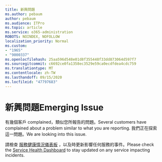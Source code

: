 ```yaml
---
title: 新興問題
ms.author: pebaum
author: pebaum
ms.audience: ITPro
ms.topic: article
ms.service: o365-administration
ROBOTS: NOINDEX, NOFOLLOW
localization_priority: Normal
ms.custom:
- "1965"
- "9000337"
ms.openlocfilehash: 25aa596d548e01d8f355448f33dd873064d597f7
ms.sourcegitcommit: c6692ce0fa1358ec3529e59ca0ecdfdea4cdc759
ms.translationtype: MT
ms.contentlocale: zh-TW
ms.lasthandoff: 09/15/2020
ms.locfileid: "47797683"
---
```

# <a name="emerging-issue"></a><span data-ttu-id="864ca-102">新興問題</span><span class="sxs-lookup"><span data-stu-id="864ca-102">Emerging Issue</span></span>

<span data-ttu-id="864ca-103">有幾個客戶 complained，類似您所報告的問題。</span><span class="sxs-lookup"><span data-stu-id="864ca-103">Several customers have complained about a problem similar to what you are reporting.</span></span> <span data-ttu-id="864ca-104">我們正在探索這一問題。</span><span class="sxs-lookup"><span data-stu-id="864ca-104">We are looking into this issue.</span></span>

<span data-ttu-id="864ca-105">請檢查 [服務健康情況儀表板](https://admin.microsoft.com/adminportal/home#/servicehealth) ，以及時更新影響任何服務的事件。</span><span class="sxs-lookup"><span data-stu-id="864ca-105">Please check the [Service Health Dashboard](https://admin.microsoft.com/adminportal/home#/servicehealth) to stay updated on any service impacting incidents.</span></span>